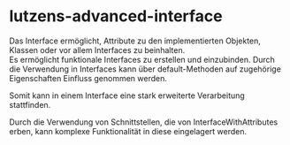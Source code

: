# lutzens-advanced-interface
Das Interface ermöglicht, Attribute zu den implementierten Objekten, Klassen oder vor allem Interfaces zu beinhalten.  
Es ermöglicht funktionale Interfaces zu erstellen und einzubinden. 
Durch die Verwendung in Interfaces kann über default-Methoden auf zugehörige Eigenschaften Einfluss genommen werden. 

Somit kann in einem Interface eine stark erweiterte Verarbeitung stattfinden. 

Durch die Verwendung von Schnittstellen, die von InterfaceWithAttributes erben, kann komplexe Funktionalität in diese eingelagert werden.
